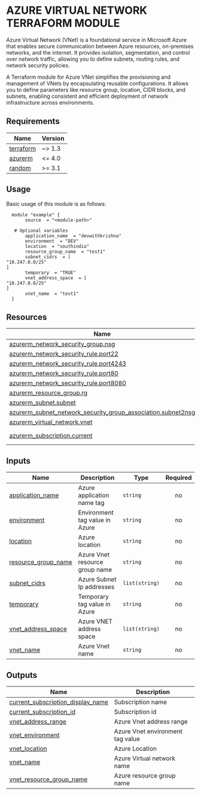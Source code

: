 # AZURE VIRTUAL NETWORK TERRAFORM MODULE
Azure Virtual Network (VNet) is a foundational service in Microsoft Azure that enables secure communication between Azure resources, on-premises networks, and the internet. It provides isolation, segmentation, and control over network traffic, allowing you to define subnets, routing rules, and network security policies.

A Terraform module for Azure VNet simplifies the provisioning and management of VNets by encapsulating reusable configurations. It allows you to define parameters like resource group, location, CIDR blocks, and subnets, enabling consistent and efficient deployment of network infrastructure across environments.


<!-- BEGIN_AUTOMATED_TF_DOCS_BLOCK -->
## Requirements

| Name | Version |
|------|---------|
| <a name="requirement_terraform"></a> [terraform](#requirement_terraform) | ~> 1.3 |
| <a name="requirement_azurerm"></a> [azurerm](#requirement_azurerm) | <= 4.0 |
| <a name="requirement_random"></a> [random](#requirement_random) | >= 3.1 |
## Usage
Basic usage of this module is as follows:
  ```hcl
    module "example" {
      	 source  = "<module-path>"
      
	 # Optional variables
      	 application_name  = "devwithkrishna"
      	 environment  = "DEV"
      	 location  = "southindia"
      	 resource_group_name  = "test1"
      	 subnet_cidrs  = [
  "10.247.0.0/25"
]
      	 temporary  = "TRUE"
      	 vnet_address_space  = [
  "10.247.0.0/25"
]
      	 vnet_name  = "test1"
    }
  ```

## Resources

| Name | Type |
|------|------|
| [azurerm_network_security_group.nsg](https://registry.terraform.io/providers/hashicorp/azurerm/latest/docs/resources/network_security_group) | resource |
| [azurerm_network_security_rule.port22](https://registry.terraform.io/providers/hashicorp/azurerm/latest/docs/resources/network_security_rule) | resource |
| [azurerm_network_security_rule.port4243](https://registry.terraform.io/providers/hashicorp/azurerm/latest/docs/resources/network_security_rule) | resource |
| [azurerm_network_security_rule.port80](https://registry.terraform.io/providers/hashicorp/azurerm/latest/docs/resources/network_security_rule) | resource |
| [azurerm_network_security_rule.port8080](https://registry.terraform.io/providers/hashicorp/azurerm/latest/docs/resources/network_security_rule) | resource |
| [azurerm_resource_group.rg](https://registry.terraform.io/providers/hashicorp/azurerm/latest/docs/resources/resource_group) | resource |
| [azurerm_subnet.subnet](https://registry.terraform.io/providers/hashicorp/azurerm/latest/docs/resources/subnet) | resource |
| [azurerm_subnet_network_security_group_association.subnet2nsg](https://registry.terraform.io/providers/hashicorp/azurerm/latest/docs/resources/subnet_network_security_group_association) | resource |
| [azurerm_virtual_network.vnet](https://registry.terraform.io/providers/hashicorp/azurerm/latest/docs/resources/virtual_network) | resource |
| [azurerm_subscription.current](https://registry.terraform.io/providers/hashicorp/azurerm/latest/docs/data-sources/subscription) | data source |

## Inputs

| Name | Description | Type | Required |
|------|-------------|------|:--------:|
| <a name="input_application_name"></a> [application_name](#input_application_name) | Azure application name tag | `string` | no |
| <a name="input_environment"></a> [environment](#input_environment) | Environment tag value in Azure | `string` | no |
| <a name="input_location"></a> [location](#input_location) | Azure location | `string` | no |
| <a name="input_resource_group_name"></a> [resource_group_name](#input_resource_group_name) | Azure Vnet resource group name | `string` | no |
| <a name="input_subnet_cidrs"></a> [subnet_cidrs](#input_subnet_cidrs) | Azure Subnet Ip addresses | `list(string)` | no |
| <a name="input_temporary"></a> [temporary](#input_temporary) | Temporary tag value in Azure | `string` | no |
| <a name="input_vnet_address_space"></a> [vnet_address_space](#input_vnet_address_space) | Azure VNET address space | `list(string)` | no |
| <a name="input_vnet_name"></a> [vnet_name](#input_vnet_name) | Azure Vnet name | `string` | no |

## Outputs

| Name | Description |
|------|-------------|
| <a name="output_current_subscription_display_name"></a> [current_subscription_display_name](#output_current_subscription_display_name) | Subscription name |
| <a name="output_current_subscription_id"></a> [current_subscription_id](#output_current_subscription_id) | Subscription id |
| <a name="output_vnet_address_range"></a> [vnet_address_range](#output_vnet_address_range) | Azure Vnet address range |
| <a name="output_vnet_environment"></a> [vnet_environment](#output_vnet_environment) | Azure Vnet environment tag value |
| <a name="output_vnet_location"></a> [vnet_location](#output_vnet_location) | Azure Location |
| <a name="output_vnet_name"></a> [vnet_name](#output_vnet_name) | Azure Virtual network name |
| <a name="output_vnet_resource_group_name"></a> [vnet_resource_group_name](#output_vnet_resource_group_name) | Azure resource group name |
<!-- END_AUTOMATED_TF_DOCS_BLOCK -->
